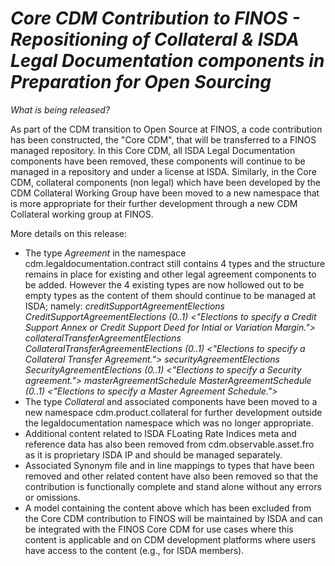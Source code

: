 # *Core CDM Contribution to FINOS - Repositioning of Collateral & ISDA Legal Documentation components in Preparation for Open Sourcing*

_What is being released?_

As part of the CDM transition to Open Source at FINOS, a code contribution has been constructed, the "Core CDM", that will be transferred to a FINOS managed repository. In this Core CDM, all ISDA Legal Documentation components have been removed, these components will continue to be managed in a repository and under a license at ISDA. Similarly, in the Core CDM, collateral components (non legal) which have been developed by the CDM Collateral Working Group have been moved to a new namespace that is more appropriate for their further development through a new CDM Collateral working group at FINOS.

More details on this release:
- The type _Agreement_ in the namespace cdm.legaldocumentation.contract still contains 4 types and the structure remains in place for existing and other legal agreement components to be added. However the 4 existing types are now hollowed out to be empty types as the content of them should continue to be managed at ISDA; namely:
	  _creditSupportAgreementElections CreditSupportAgreementElections (0..1) <"Elections to specify a Credit Support Annex or Credit Support Deed for Intial or Variation Margin.">
	  collateralTransferAgreementElections CollateralTransferAgreementElections (0..1) <"Elections to specify a Collateral Transfer Agreement.">
	  securityAgreementElections SecurityAgreementElections (0..1) <"Elections to specify a Security agreement.">
	  masterAgreementSchedule MasterAgreementSchedule (0..1) <"Elections to specify a Master Agreement Schedule.">_
-  The type _Collateral_ and associated components have been moved to a new namespace cdm.product.collateral for further development outside the legaldocumentation namespace which was no longer appropriate.
-  Additional content related to ISDA FLoating Rate Indices meta and reference data has also been removed from cdm.observable.asset.fro as it is proprietary ISDA IP and should be managed separately.
-  Associated Synonym file and in line mappings to types that have been removed and other related content have also been removed so that the contribution is functionally complete and stand alone without any errors or omissions.
-  A model containing the content above which has been excluded from the Core CDM contribution to FINOS will be maintained by ISDA and can be integrated with the FINOS Core CDM for use cases where this content is applicable and on CDM development platforms where users have access to the content (e.g., for ISDA members).
